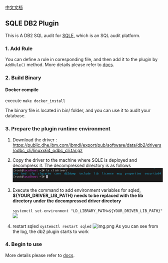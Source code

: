 [中文文档](./README-CN.md)

## SQLE DB2 Plugin

This is A DB2 SQL audit for  [SQLE](https://github.com/actiontech/sqle), which is an SQL audit platform.

### 1. Add Rule

You can define a rule in coresponding file, and then add it to the plugin by `AddRule()` method. More details please
refer to [docs](https://actiontech.github.io/sqle-docs-cn/3.modules/3.7_auditplugin/auditplugin_development.html).

### 2. Build Binary

#### Docker compile

execute ```make docker_install```

The binary file is located in bin/ folder, and you can use it to audit your database.

### 3. Prepare the plugin runtime environment

1. Download the
   driver : https://public.dhe.ibm.com/ibmdl/export/pub/software/data/db2/drivers/odbc_cli/linuxx64_odbc_cli.tar.gz
2. Copy the driver to the machine where SQLE is deployed and decompress it. The decompressed directory is as follows
   ![](./doc-image/2.png)
3. Execute the command to add environment variables for sqled, **${YOUR_DRIVER_LIB_PATH} needs to be replaced with the
   lib directory under the decompressed driver directory**

   ```systemctl set-environment "LD_LIBRARY_PATH=${YOUR_DRIVER_LIB_PATH}"```
   ![](./doc-image/3.png)

4. restart sqled ```systemctl restart sqled```
   ![img.png](doc-image/4.png)
   As you can see from the log, the db2 plugin starts to work

### 4. Begin to use

More details please refer
to [docs](https://actiontech.github.io/sqle-docs-cn/3.modules/3.7_auditplugin/auditplugin_management.html).


